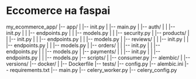 # Eccomerce на faspai

my_ecommerce_app/
|-- app/
|   |-- init.py
|   |-- main.py
|   |-- auth/
|   |   |-- init.py
|   |   |-- endpoints.py
|   |   |-- models.py
|   |   |-- security.py
|   |-- products/
|   |   |-- init.py
|   |   |-- endpoints.py
|   |   |-- models.py
|   |-- reviews/
|   |   |-- init.py
|   |   |-- endpoints.py
|   |   |-- models.py
|   |-- orders/
|   |   |-- init.py
|   |   |-- endpoints.py
|   |   |-- models.py
|   |-- payments/
|   |   |-- init.py
|   |   |-- endpoints.py
|   |   |-- models.py
|-- scripts/
|   |-- consumer.py
|-- alembic/
|   |-- versions/
|-- docker/
|   |-- Dockerfile
|-- tests/
|-- config.py
|-- alembic.ini
|-- requirements.txt
|-- main.py
|-- celery_worker.py
|-- celery_config.py

